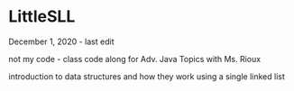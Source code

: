 # LittleSLL

December 1, 2020 - last edit

not my code - class code along for Adv. Java Topics with Ms. Rioux

introduction to data structures and how they work  using a single linked list
